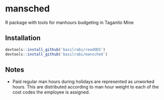 mansched
========

R package with tools for manhours budgeting in Taganito Mine

Installation
------------

``` r
devtools::install_github('basilrabi/readODS')
devtools::install_github('basilrabi/mansched')
```

Notes
-----

-   Paid regular man hours during holidays are represented as unworked hours. This are distributed according to man hour weight to each of the cost codes the employee is assigned.

